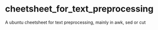 # cheetsheet_for_text_preprocessing
A ubuntu cheetsheet for text preprocessing, mainly in awk, sed or cut
